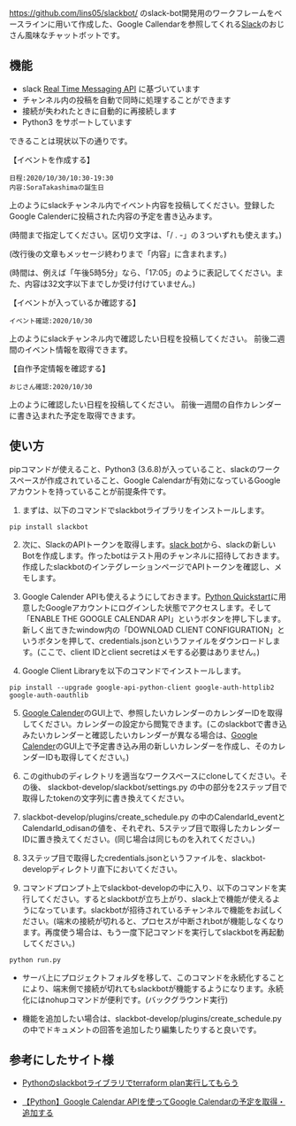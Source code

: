 https://github.com/lins05/slackbot/ のslack-bot開発用のワークフレームをベースラインに用いて作成した、Google Callendarを参照してくれる[Slack](https://slack.com)のおじさん風味なチャットボットです。


## 機能

* slack [Real Time Messaging API](https://api.slack.com/rtm) に基づいています
* チャンネル内の投稿を自動で同時に処理することができます
* 接続が失われたときに自動的に再接続します
* Python3 をサポートしています


できることは現状以下の通りです。

   【イベントを作成する】
```
日程:2020/10/30/10:30-19:30
内容:SoraTakashimaの誕生日
```
上のようにslackチャンネル内でイベント内容を投稿してください。登録したGoogle Calenderに投稿された内容の予定を書き込みます。
 
   (時間まで指定してください。区切り文字は、「/ . -」の３ついずれも使えます。)

   (改行後の文章もメッセージ終わりまで「内容」に含まれます。)

   (時間は、例えば「午後5時5分」なら、「17:05」のように表記してください。また、内容は32文字以下までしか受け付けていません。)
   
   
   
   【イベントが入っているか確認する】
```
イベント確認:2020/10/30
```
上のようにslackチャンネル内で確認したい日程を投稿してください。
前後二週間のイベント情報を取得できます。



   【自作予定情報を確認する】
```
おじさん確認:2020/10/30
```
上のように確認したい日程を投稿してください。
前後一週間の自作カレンダーに書き込まれた予定を取得できます。



## 使い方

pipコマンドが使えること、Python3 (3.6.8)が入っていること、slackのワークスペースが作成されていること、Google Calendarが有効になっているGoogleアカウントを持っていることが前提条件です。

1. まずは、以下のコマンドでslackbotライブラリをインストールします。

```
pip install slackbot
```

2. 次に、SlackのAPIトークンを取得します。[slack bot](https://my.slack.com/services/new/bot)から、slackの新しいBotを作成します。作ったbotはテスト用のチャンネルに招待しておきます。作成したslackbotのインテグレーションページでAPIトークンを確認し、メモします。


3. Google Calender APIも使えるようにしておきます。[Python Quickstart](https://developers.google.com/calendar/quickstart/python?hl=ja)に用意したGoogleアカウントにログインした状態でアクセスします。そして「ENABLE THE GOOGLE CALENDAR API」というボタンを押し下します。新しく出てきたwindow内の「DOWNLOAD CLIENT CONFIGURATION」というボタンを押して、credentials.jsonというファイルをダウンロードします。(ここで、client IDとclient secretはメモする必要はありません。)

4. Google Client Libraryを以下のコマンドでインストールします。
```
pip install --upgrade google-api-python-client google-auth-httplib2 google-auth-oauthlib
```

5. [Google Calender](https://calendar.google.com/calendar/)のGUI上で、参照したいカレンダーのカレンダーIDを取得してください。カレンダーの設定から閲覧できます。(このslackbotで書き込みたいカレンダーと確認したいカレンダーが異なる場合は、[Google Calender](https://calendar.google.com/calendar/)のGUI上で予定書き込み用の新しいカレンダーを作成し、そのカレンダーIDも取得してください。)

6. このgithubのディレクトリを適当なワークスペースにcloneしてください。その後、
slackbot-develop/slackbot/settings.py の中の<YOUR BOT token ID>部分を2ステップ目で取得したtokenの文字列に書き換えてください。
   
7. slackbot-develop/plugins/create_schedule.py の中のCalendarId_eventとCalendarId_odisanの値を、それぞれ、5ステップ目で取得したカレンダーIDに置き換えてください。(同じ場合は同じものを入れてください。)
   
8. 3ステップ目で取得したcredentials.jsonというファイルを、slackbot-developディレクトリ直下においてください。

9. コマンドプロンプト上でslackbot-developの中に入り、以下のコマンドを実行してください。するとslackbotが立ち上がり、slack上で機能が使えるようになっています。slackbotが招待されているチャンネルで機能をお試しください。(端末の接続が切れると、プロセスが中断されbotが機能しなくなります。再度使う場合は、もう一度下記コマンドを実行してslackbotを再起動してください。)

```
python run.py
```

* サーバ上にプロジェクトフォルダを移して、このコマンドを永続化することにより、端末側で接続が切れてもslackbotが機能するようになります。永続化にはnohupコマンドが便利です。(バックグラウンド実行)

* 機能を追加したい場合は、slackbot-develop/plugins/create_schedule.py の中でドキュメントの回答を追加したり編集したりすると良いです。



## 参考にしたサイト様

* [Pythonのslackbotライブラリでterraform plan実行してもらう](https://qiita.com/andromeda/items/d68a0c36667cc802987c)

* [【Python】Google Calendar APIを使ってGoogle Calendarの予定を取得・追加する](https://non-dimension.com/python-googlecalendarapi/)

